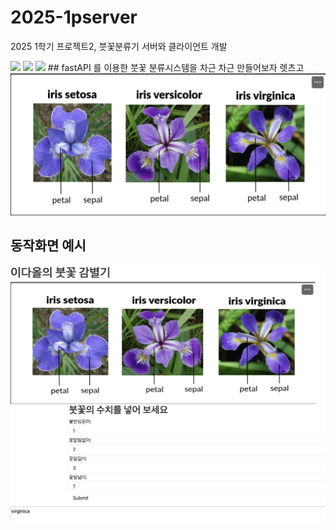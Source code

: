 # 2025-1pserver
2025 1학기 프로젝트2, 붓꽃분류기 서버와 클라이언트 개발

<img src="https://img.shields.io/badge/github-181717?style=for-the-badge&logo=github&logoColor=white">
<img src="https://img.shields.io/badge/Python-3776AB?style=for-the-badge&logo=Python&logoColor=white">
<img src="https://img.shields.io/badge/JavaScript-F7DF1E?style=for-the-badge&logo=JavaScript&logoColor=white">
## fastAPI 를 이용한 붓꽃 분류시스템을 차근 차근 만들어보자 렛츠고

<img src= "irisphoto.png">

## 동작화면 예시 ##
<img src= "cap.png"> 